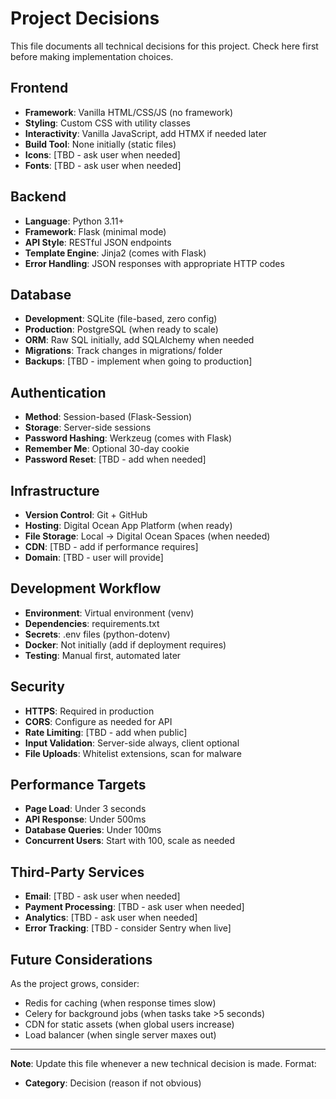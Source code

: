 # Project Decisions

This file documents all technical decisions for this project. Check here first before making implementation choices.

## Frontend
- **Framework**: Vanilla HTML/CSS/JS (no framework)
- **Styling**: Custom CSS with utility classes
- **Interactivity**: Vanilla JavaScript, add HTMX if needed later
- **Build Tool**: None initially (static files)
- **Icons**: [TBD - ask user when needed]
- **Fonts**: [TBD - ask user when needed]

## Backend  
- **Language**: Python 3.11+
- **Framework**: Flask (minimal mode)
- **API Style**: RESTful JSON endpoints
- **Template Engine**: Jinja2 (comes with Flask)
- **Error Handling**: JSON responses with appropriate HTTP codes

## Database
- **Development**: SQLite (file-based, zero config)
- **Production**: PostgreSQL (when ready to scale)
- **ORM**: Raw SQL initially, add SQLAlchemy when needed
- **Migrations**: Track changes in migrations/ folder
- **Backups**: [TBD - implement when going to production]

## Authentication
- **Method**: Session-based (Flask-Session)
- **Storage**: Server-side sessions
- **Password Hashing**: Werkzeug (comes with Flask)
- **Remember Me**: Optional 30-day cookie
- **Password Reset**: [TBD - add when needed]

## Infrastructure
- **Version Control**: Git + GitHub
- **Hosting**: Digital Ocean App Platform (when ready)
- **File Storage**: Local → Digital Ocean Spaces (when needed)
- **CDN**: [TBD - add if performance requires]
- **Domain**: [TBD - user will provide]

## Development Workflow
- **Environment**: Virtual environment (venv)
- **Dependencies**: requirements.txt
- **Secrets**: .env files (python-dotenv)
- **Docker**: Not initially (add if deployment requires)
- **Testing**: Manual first, automated later

## Security
- **HTTPS**: Required in production
- **CORS**: Configure as needed for API
- **Rate Limiting**: [TBD - add when public]
- **Input Validation**: Server-side always, client optional
- **File Uploads**: Whitelist extensions, scan for malware

## Performance Targets
- **Page Load**: Under 3 seconds
- **API Response**: Under 500ms
- **Database Queries**: Under 100ms
- **Concurrent Users**: Start with 100, scale as needed

## Third-Party Services
- **Email**: [TBD - ask user when needed]
- **Payment Processing**: [TBD - ask user when needed]
- **Analytics**: [TBD - ask user when needed]
- **Error Tracking**: [TBD - consider Sentry when live]

## Future Considerations
As the project grows, consider:
- Redis for caching (when response times slow)
- Celery for background jobs (when tasks take >5 seconds)
- CDN for static assets (when global users increase)
- Load balancer (when single server maxes out)

---

**Note**: Update this file whenever a new technical decision is made. Format: 
- **Category**: Decision (reason if not obvious)